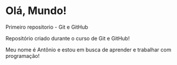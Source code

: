 # Olá, Mundo!
 Primeiro repositorio - Git e GitHub

 Repositório criado durante o curso de Git e GitHub!
 
 Meu nome é Antônio e estou em busca de aprender e trabalhar com programação!
